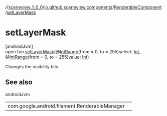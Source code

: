 //[sceneview_1_0_0](../../../index.md)/[io.github.sceneview.components](../index.md)/[RenderableComponent](index.md)/[setLayerMask](set-layer-mask.md)

# setLayerMask

[androidJvm]\
open fun [setLayerMask](set-layer-mask.md)(@[IntRange](https://developer.android.com/reference/kotlin/androidx/annotation/IntRange.html)(from = 0, to = 255)select: [Int](https://kotlinlang.org/api/latest/jvm/stdlib/kotlin/-int/index.html), @[IntRange](https://developer.android.com/reference/kotlin/androidx/annotation/IntRange.html)(from = 0, to = 255)value: [Int](https://kotlinlang.org/api/latest/jvm/stdlib/kotlin/-int/index.html))

Changes the visibility bits.

## See also

androidJvm

| | |
|---|---|
| com.google.android.filament.RenderableManager |  |
